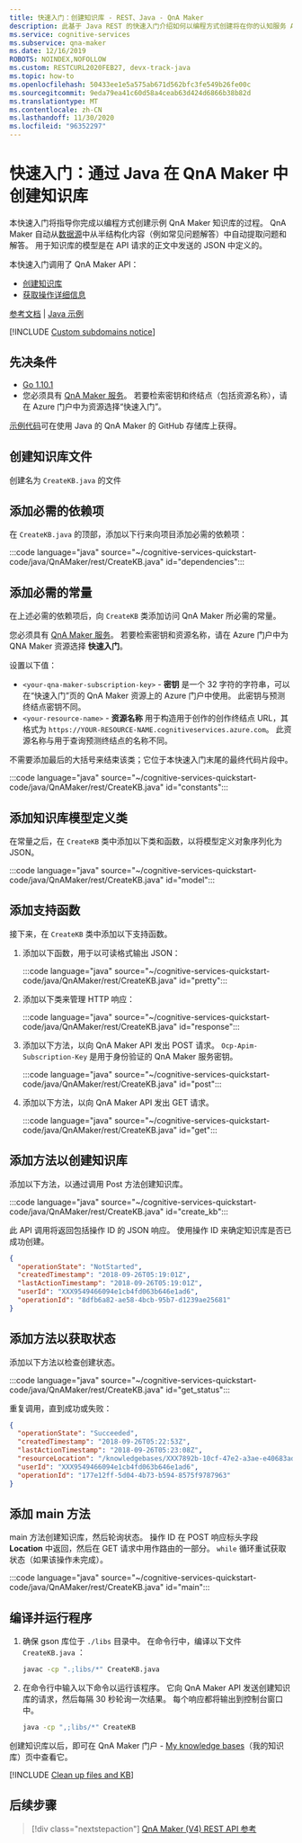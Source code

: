 ```yaml
---
title: 快速入门：创建知识库 - REST、Java - QnA Maker
description: 此基于 Java REST 的快速入门介绍如何以编程方式创建将在你的认知服务 API 帐户的 Azure 仪表板中显示的示例 QnA Maker 知识库。
ms.service: cognitive-services
ms.subservice: qna-maker
ms.date: 12/16/2019
ROBOTS: NOINDEX,NOFOLLOW
ms.custom: RESTCURL2020FEB27, devx-track-java
ms.topic: how-to
ms.openlocfilehash: 50433ee1e5a575ab671d562bfc3fe549b26fe00c
ms.sourcegitcommit: 9eda79ea41c60d58a4ceab63d424d6866b38b82d
ms.translationtype: MT
ms.contentlocale: zh-CN
ms.lasthandoff: 11/30/2020
ms.locfileid: "96352297"
---
```

# <a name="quickstart-create-a-knowledge-base-in-qna-maker-using-java"></a>快速入门：通过 Java 在 QnA Maker 中创建知识库

本快速入门将指导你完成以编程方式创建示例 QnA Maker 知识库的过程。 QnA Maker 自动从[数据源](../index.yml)中从半结构化内容（例如常见问题解答）中自动提取问题和解答。 用于知识库的模型是在 API 请求的正文中发送的 JSON 中定义的。

本快速入门调用了 QnA Maker API：
* [创建知识库](/rest/api/cognitiveservices/qnamaker/knowledgebase/create)
* [获取操作详细信息](/rest/api/cognitiveservices/qnamaker/operations/getdetails)

[参考文档](/rest/api/cognitiveservices/qnamaker/knowledgebase)  | [Java 示例](https://github.com/Azure-Samples/cognitive-services-qnamaker-java/blob/master/documentation-samples/quickstarts/create-knowledge-base/CreateKB.java)

[!INCLUDE [Custom subdomains notice](../../../../includes/cognitive-services-custom-subdomains-note.md)]

## <a name="prerequisites"></a>先决条件

* [Go 1.10.1](https://golang.org/dl/)
* 您必须具有 [QnA Maker 服务](../How-To/set-up-qnamaker-service-azure.md)。 若要检索密钥和终结点（包括资源名称），请在 Azure 门户中为资源选择“快速入门”。

[示例代码](https://github.com/Azure-Samples/cognitive-services-qnamaker-java/blob/master/documentation-samples/quickstarts/create-knowledge-base/CreateKB.java)可在使用 Java 的 QnA Maker 的 GitHub 存储库上获得。

## <a name="create-a-knowledge-base-file"></a>创建知识库文件

创建名为 `CreateKB.java` 的文件

## <a name="add-the-required-dependencies"></a>添加必需的依赖项

在 `CreateKB.java` 的顶部，添加以下行来向项目添加必需的依赖项：

:::code language="java" source="~/cognitive-services-quickstart-code/java/QnAMaker/rest/CreateKB.java" id="dependencies":::

## <a name="add-the-required-constants"></a>添加必需的常量
在上述必需的依赖项后，向 `CreateKB` 类添加访问 QnA Maker 所必需的常量。

您必须具有 [QnA Maker 服务](../How-To/set-up-qnamaker-service-azure.md)。 若要检索密钥和资源名称，请在 Azure 门户中为 QNA Maker 资源选择 **快速入门**。

设置以下值：

* `<your-qna-maker-subscription-key>` - **密钥** 是一个 32 字符的字符串，可以在“快速入门”页的 QnA Maker 资源上的 Azure 门户中使用。 此密钥与预测终结点密钥不同。
* `<your-resource-name>` - **资源名称** 用于构造用于创作的创作终结点 URL，其格式为 `https://YOUR-RESOURCE-NAME.cognitiveservices.azure.com`。 此资源名称与用于查询预测终结点的名称不同。

不需要添加最后的大括号来结束该类；它位于本快速入门末尾的最终代码片段中。

:::code language="java" source="~/cognitive-services-quickstart-code/java/QnAMaker/rest/CreateKB.java" id="constants":::


## <a name="add-the-kb-model-definition-classes"></a>添加知识库模型定义类
在常量之后，在 `CreateKB` 类中添加以下类和函数，以将模型定义对象序列化为 JSON。

:::code language="java" source="~/cognitive-services-quickstart-code/java/QnAMaker/rest/CreateKB.java" id="model":::

## <a name="add-supporting-functions"></a>添加支持函数

接下来，在 `CreateKB` 类中添加以下支持函数。

1. 添加以下函数，用于以可读格式输出 JSON：

    :::code language="java" source="~/cognitive-services-quickstart-code/java/QnAMaker/rest/CreateKB.java" id="pretty":::

2. 添加以下类来管理 HTTP 响应：

    :::code language="java" source="~/cognitive-services-quickstart-code/java/QnAMaker/rest/CreateKB.java" id="response":::

3. 添加以下方法，以向 QnA Maker API 发出 POST 请求。 `Ocp-Apim-Subscription-Key` 是用于身份验证的 QnA Maker 服务密钥。

    :::code language="java" source="~/cognitive-services-quickstart-code/java/QnAMaker/rest/CreateKB.java" id="post":::

4. 添加以下方法，以向 QnA Maker API 发出 GET 请求。

    :::code language="java" source="~/cognitive-services-quickstart-code/java/QnAMaker/rest/CreateKB.java" id="get":::

## <a name="add-a-method-to-create-the-kb"></a>添加方法以创建知识库
添加以下方法，以通过调用 Post 方法创建知识库。

:::code language="java" source="~/cognitive-services-quickstart-code/java/QnAMaker/rest/CreateKB.java" id="create_kb":::

此 API 调用将返回包括操作 ID 的 JSON 响应。 使用操作 ID 来确定知识库是否已成功创建。

```JSON
{
  "operationState": "NotStarted",
  "createdTimestamp": "2018-09-26T05:19:01Z",
  "lastActionTimestamp": "2018-09-26T05:19:01Z",
  "userId": "XXX9549466094e1cb4fd063b646e1ad6",
  "operationId": "8dfb6a82-ae58-4bcb-95b7-d1239ae25681"
}
```

## <a name="add-a-method-to-get-status"></a>添加方法以获取状态
添加以下方法以检查创建状态。

:::code language="java" source="~/cognitive-services-quickstart-code/java/QnAMaker/rest/CreateKB.java" id="get_status":::

重复调用，直到成功或失败：

```JSON
{
  "operationState": "Succeeded",
  "createdTimestamp": "2018-09-26T05:22:53Z",
  "lastActionTimestamp": "2018-09-26T05:23:08Z",
  "resourceLocation": "/knowledgebases/XXX7892b-10cf-47e2-a3ae-e40683adb714",
  "userId": "XXX9549466094e1cb4fd063b646e1ad6",
  "operationId": "177e12ff-5d04-4b73-b594-8575f9787963"
}
```

## <a name="add-a-main-method"></a>添加 main 方法
main 方法创建知识库，然后轮询状态。 操作 ID 在 POST 响应标头字段 **Location** 中返回，然后在 GET 请求中用作路由的一部分。 `while` 循环重试获取状态（如果该操作未完成）。

:::code language="java" source="~/cognitive-services-quickstart-code/java/QnAMaker/rest/CreateKB.java" id="main":::

## <a name="compile-and-run-the-program"></a>编译并运行程序

1. 确保 gson 库位于 `./libs` 目录中。 在命令行中，编译以下文件 `CreateKB.java` ：

    ```bash
    javac -cp ".;libs/*" CreateKB.java
    ```

2. 在命令行中输入以下命令以运行该程序。 它向 QnA Maker API 发送创建知识库的请求，然后每隔 30 秒轮询一次结果。 每个响应都将输出到控制台窗口中。

    ```bash
    java -cp ",;libs/*" CreateKB
    ```

创建知识库以后，即可在 QnA Maker 门户 - [My knowledge bases](https://www.qnamaker.ai/Home/MyServices)（我的知识库）页中查看它。

[!INCLUDE [Clean up files and KB](../../../../includes/cognitive-services-qnamaker-quickstart-cleanup-resources.md)]

## <a name="next-steps"></a>后续步骤

> [!div class="nextstepaction"]
> [QnA Maker (V4) REST API 参考](/rest/api/cognitiveservices/qnamaker4.0/knowledgebase)